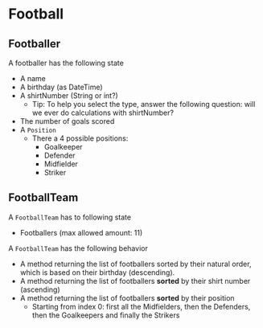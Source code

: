 ﻿# Football

## Footballer
A footballer has the following state
- A name
- A birthday (as DateTime)
- A shirtNumber (String or int?)
    - Tip: To help you select the type, answer the following question: 
    will we ever do calculations with shirtNumber?
- The number of goals scored
- A `Position`
    - There a 4 possible positions:
        - Goalkeeper
        - Defender
        - Midfielder
        - Striker

## FootballTeam
A `FootballTeam` has to following state
- Footballers (max allowed amount: 11)

A `FootballTeam` has the following behavior
- A method returning the list of footballers sorted by their natural order, which is based on their birthday (descending).
- A method returning the list of footballers **sorted** by their shirt number (ascending)
- A method returning the list of footballers **sorted** by their position
    - Starting from index 0: first all the Midfielders, then the Defenders, then the Goalkeepers and finally the Strikers